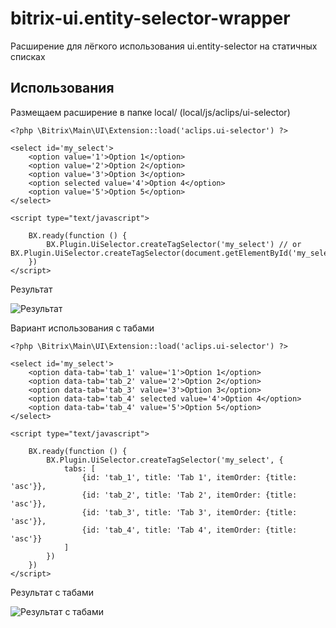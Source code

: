 # bitrix-ui.entity-selector-wrapper
Расширение для лёгкого использования ui.entity-selector на статичных списках

## Использования

Размещаем расширение в папке local/ (local/js/aclips/ui-selector)

```
<?php \Bitrix\Main\UI\Extension::load('aclips.ui-selector') ?>

<select id='my_select'>
    <option value='1'>Option 1</option>  
    <option value='2'>Option 2</option>  
    <option value='3'>Option 3</option>  
    <option selected value='4'>Option 4</option>  
    <option value='5'>Option 5</option>  
</select>

<script type="text/javascript">

    BX.ready(function () {
        BX.Plugin.UiSelector.createTagSelector('my_select') // or BX.Plugin.UiSelector.createTagSelector(document.getElementById('my_select'))
    })
</script>
```

Результат

![Результат](https://github.com/aclips/bitrix-ui.entity-selector-wrapper/blob/main/example.gif)

Вариант использования с табами

```
<?php \Bitrix\Main\UI\Extension::load('aclips.ui-selector') ?>

<select id='my_select'>
    <option data-tab='tab_1' value='1'>Option 1</option>  
    <option data-tab='tab_2' value='2'>Option 2</option>  
    <option data-tab='tab_3' value='3'>Option 3</option>  
    <option data-tab='tab_4' selected value='4'>Option 4</option>  
    <option data-tab='tab_4' value='5'>Option 5</option>  
</select>

<script type="text/javascript">

    BX.ready(function () {
        BX.Plugin.UiSelector.createTagSelector('my_select', {
            tabs: [
                {id: 'tab_1', title: 'Tab 1', itemOrder: {title: 'asc'}},
                {id: 'tab_2', title: 'Tab 2', itemOrder: {title: 'asc'}},
                {id: 'tab_3', title: 'Tab 3', itemOrder: {title: 'asc'}},
                {id: 'tab_4', title: 'Tab 4', itemOrder: {title: 'asc'}}
            ]
        })
    })
</script>
```

Результат с табами

![Результат с табами](https://github.com/aclips/bitrix-ui.entity-selector-wrapper/blob/main/example_tab.gif)

